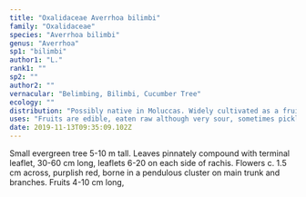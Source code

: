 ```yaml
---
title: "Oxalidaceae Averrhoa bilimbi"
family: "Oxalidaceae"
species: "Averrhoa bilimbi"
genus: "Averrhoa"
sp1: "bilimbi"
author1: "L."
rank1: ""
sp2: ""
author2: ""
vernacular: "Belimbing, Bilimbi, Cucumber Tree"
ecology: ""
distribution: "Possibly native in Moluccas. Widely cultivated as a fruit tree, in some countries naturalised."
uses: "Fruits are edible, eaten raw although very sour, sometimes pickled. Often used as a flavouring to sour dishes."
date: 2019-11-13T09:35:09.102Z
---
```

Small evergreen tree 5-10 m tall. Leaves pinnately compound with terminal leaflet, 30-60 cm long, leaflets 6-20 on each side of rachis. Flowers c. 1.5 cm across, purplish red, borne in a pendulous cluster on main trunk and branches. Fruits 4-10 cm long,